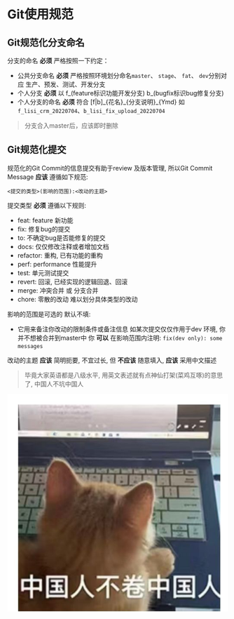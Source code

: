 # Git使用规范

## Git规范化分支命名

分支的命名 **必须** 严格按照一下约定：
- 公共分支命名 **必须** 严格按照环境划分命名`master`、 `stage`、 `fat`、 `dev`分别对应 生产、预发、测试、开发分支
- 个人分支 **必须** 以 f_(feature标识功能开发分支) b_(bugfix标识bug修复分支)
- 个人分支的命名 **必须** 符合 [f|b]\_{花名}\_{分支说明}\_{Ymd} 如 `f_lisi_crm_20220704`、`b_lisi_fix_upload_20220704`

> 分支合入master后，应该即时删除


## Git规范化提交

规范化的Git Commit的信息提交有助于review 及版本管理, 所以Git Commit Message  **应该** 遵循如下规范:

```text
<提交的类型>(影响的范围):<改动的主题>
```

提交类型 **必须** 遵循以下规则:

-   feat: feature 新功能
-   fix: 修复bug的提交
-   to: 不确定bug是否能修复的提交
-   docs: 仅仅修改注释或者增加文档
-   refactor: 重构, 已有功能的重构
-   perf: performance 性能提升
-   test: 单元测试提交
-   revert: 回滚, 已经实现的逻辑回退、回滚
-   merge: 冲突合并 或 分支合并
-   chore: 零散的改动 难以划分具体类型的改动

影响的范围是可选的 默认不填:

-   它用来备注你改动的限制条件或备注信息  如某次提交仅仅作用于dev 环境, 你并不想被合并到master中 你 **可以** 在影响范围内注明: `fix(dev only): some messages`

改动的主题 **应该** 简明扼要, 不宜过长, 但 **不应该** 随意填入, **应该** 采用中文描述

>   毕竟大家英语都是八级水平, 用英文表述就有点神仙打架(菜鸡互啄)的意思了, 中国人不坑中国人

![中国人](../../resource/pjnm9.jpeg)
